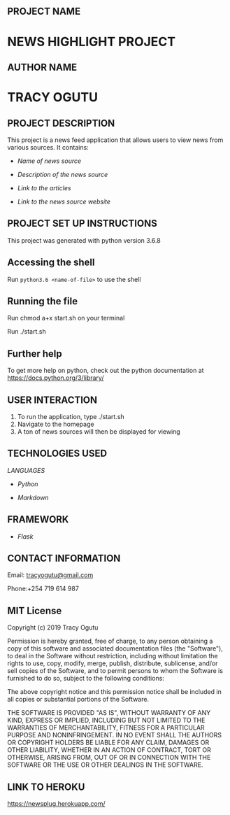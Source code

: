 ## PROJECT NAME
# NEWS HIGHLIGHT PROJECT

## AUTHOR NAME
# TRACY OGUTU

## PROJECT DESCRIPTION
This project is a news feed application that allows users to view news from various sources. It contains:
 
* _Name of news source_

* _Description of the news source_

* _Link to the articles_

* _Link to the news source website_

 
## PROJECT SET UP INSTRUCTIONS

This project was generated with python version 3.6.8

## Accessing the shell

Run `python3.6 <name-of-file>` to use the shell 

## Running the file

Run chmod a+x start.sh on your terminal

Run ./start.sh

## Further help
To get more help on python, check out the python documentation at https://docs.python.org/3/library/

## USER INTERACTION

1. To run the application, type ./start.sh
2. Navigate to the homepage
3. A ton of news sources will then be displayed for viewing

## TECHNOLOGIES USED

_LANGUAGES_

* _Python_

* _Markdown_

## FRAMEWORK

* _Flask_


## CONTACT INFORMATION

Email: tracyogutu@gmail.com

Phone:+254 719 614 987

## MIT License

Copyright (c) 2019 Tracy Ogutu

Permission is hereby granted, free of charge, to any person obtaining a copy
of this software and associated documentation files (the "Software"), to deal
in the Software without restriction, including without limitation the rights
to use, copy, modify, merge, publish, distribute, sublicense, and/or sell
copies of the Software, and to permit persons to whom the Software is
furnished to do so, subject to the following conditions:

The above copyright notice and this permission notice shall be included in all
copies or substantial portions of the Software.

THE SOFTWARE IS PROVIDED "AS IS", WITHOUT WARRANTY OF ANY KIND, EXPRESS OR
IMPLIED, INCLUDING BUT NOT LIMITED TO THE WARRANTIES OF MERCHANTABILITY,
FITNESS FOR A PARTICULAR PURPOSE AND NONINFRINGEMENT. IN NO EVENT SHALL THE
AUTHORS OR COPYRIGHT HOLDERS BE LIABLE FOR ANY CLAIM, DAMAGES OR OTHER
LIABILITY, WHETHER IN AN ACTION OF CONTRACT, TORT OR OTHERWISE, ARISING FROM,
OUT OF OR IN CONNECTION WITH THE SOFTWARE OR THE USE OR OTHER DEALINGS IN THE
SOFTWARE.

## LINK TO HEROKU

https://newsplug.herokuapp.com/
